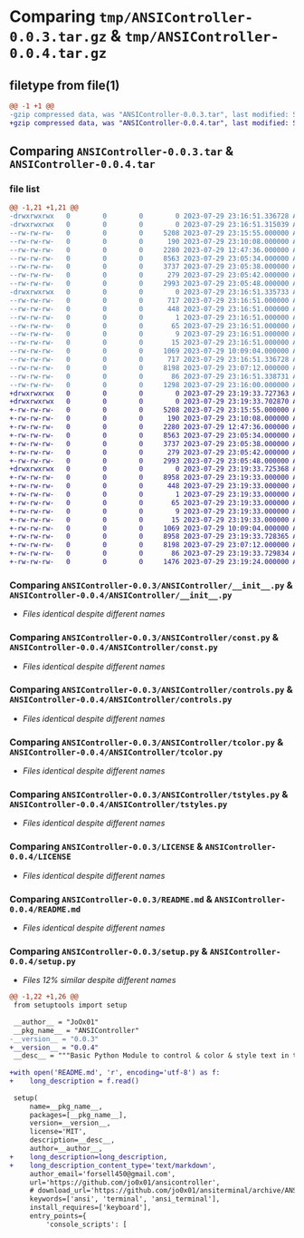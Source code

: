 # Comparing `tmp/ANSIController-0.0.3.tar.gz` & `tmp/ANSIController-0.0.4.tar.gz`

## filetype from file(1)

```diff
@@ -1 +1 @@
-gzip compressed data, was "ANSIController-0.0.3.tar", last modified: Sat Jul 29 23:16:51 2023, max compression
+gzip compressed data, was "ANSIController-0.0.4.tar", last modified: Sat Jul 29 23:19:33 2023, max compression
```

## Comparing `ANSIController-0.0.3.tar` & `ANSIController-0.0.4.tar`

### file list

```diff
@@ -1,21 +1,21 @@
-drwxrwxrwx   0        0        0        0 2023-07-29 23:16:51.336728 ANSIController-0.0.3/
-drwxrwxrwx   0        0        0        0 2023-07-29 23:16:51.315039 ANSIController-0.0.3/ANSIController/
--rw-rw-rw-   0        0        0     5208 2023-07-29 23:15:55.000000 ANSIController-0.0.3/ANSIController/__init__.py
--rw-rw-rw-   0        0        0      190 2023-07-29 23:10:08.000000 ANSIController-0.0.3/ANSIController/__main__.py
--rw-rw-rw-   0        0        0     2280 2023-07-29 12:47:36.000000 ANSIController-0.0.3/ANSIController/const.py
--rw-rw-rw-   0        0        0     8563 2023-07-29 23:05:34.000000 ANSIController-0.0.3/ANSIController/controls.py
--rw-rw-rw-   0        0        0     3737 2023-07-29 23:05:38.000000 ANSIController-0.0.3/ANSIController/tcolor.py
--rw-rw-rw-   0        0        0      279 2023-07-29 23:05:42.000000 ANSIController-0.0.3/ANSIController/tparser.py
--rw-rw-rw-   0        0        0     2993 2023-07-29 23:05:48.000000 ANSIController-0.0.3/ANSIController/tstyles.py
-drwxrwxrwx   0        0        0        0 2023-07-29 23:16:51.335733 ANSIController-0.0.3/ANSIController.egg-info/
--rw-rw-rw-   0        0        0      717 2023-07-29 23:16:51.000000 ANSIController-0.0.3/ANSIController.egg-info/PKG-INFO
--rw-rw-rw-   0        0        0      448 2023-07-29 23:16:51.000000 ANSIController-0.0.3/ANSIController.egg-info/SOURCES.txt
--rw-rw-rw-   0        0        0        1 2023-07-29 23:16:51.000000 ANSIController-0.0.3/ANSIController.egg-info/dependency_links.txt
--rw-rw-rw-   0        0        0       65 2023-07-29 23:16:51.000000 ANSIController-0.0.3/ANSIController.egg-info/entry_points.txt
--rw-rw-rw-   0        0        0        9 2023-07-29 23:16:51.000000 ANSIController-0.0.3/ANSIController.egg-info/requires.txt
--rw-rw-rw-   0        0        0       15 2023-07-29 23:16:51.000000 ANSIController-0.0.3/ANSIController.egg-info/top_level.txt
--rw-rw-rw-   0        0        0     1069 2023-07-29 10:09:04.000000 ANSIController-0.0.3/LICENSE
--rw-rw-rw-   0        0        0      717 2023-07-29 23:16:51.336728 ANSIController-0.0.3/PKG-INFO
--rw-rw-rw-   0        0        0     8198 2023-07-29 23:07:12.000000 ANSIController-0.0.3/README.md
--rw-rw-rw-   0        0        0       86 2023-07-29 23:16:51.338731 ANSIController-0.0.3/setup.cfg
--rw-rw-rw-   0        0        0     1298 2023-07-29 23:16:00.000000 ANSIController-0.0.3/setup.py
+drwxrwxrwx   0        0        0        0 2023-07-29 23:19:33.727363 ANSIController-0.0.4/
+drwxrwxrwx   0        0        0        0 2023-07-29 23:19:33.702870 ANSIController-0.0.4/ANSIController/
+-rw-rw-rw-   0        0        0     5208 2023-07-29 23:15:55.000000 ANSIController-0.0.4/ANSIController/__init__.py
+-rw-rw-rw-   0        0        0      190 2023-07-29 23:10:08.000000 ANSIController-0.0.4/ANSIController/__main__.py
+-rw-rw-rw-   0        0        0     2280 2023-07-29 12:47:36.000000 ANSIController-0.0.4/ANSIController/const.py
+-rw-rw-rw-   0        0        0     8563 2023-07-29 23:05:34.000000 ANSIController-0.0.4/ANSIController/controls.py
+-rw-rw-rw-   0        0        0     3737 2023-07-29 23:05:38.000000 ANSIController-0.0.4/ANSIController/tcolor.py
+-rw-rw-rw-   0        0        0      279 2023-07-29 23:05:42.000000 ANSIController-0.0.4/ANSIController/tparser.py
+-rw-rw-rw-   0        0        0     2993 2023-07-29 23:05:48.000000 ANSIController-0.0.4/ANSIController/tstyles.py
+drwxrwxrwx   0        0        0        0 2023-07-29 23:19:33.725368 ANSIController-0.0.4/ANSIController.egg-info/
+-rw-rw-rw-   0        0        0     8958 2023-07-29 23:19:33.000000 ANSIController-0.0.4/ANSIController.egg-info/PKG-INFO
+-rw-rw-rw-   0        0        0      448 2023-07-29 23:19:33.000000 ANSIController-0.0.4/ANSIController.egg-info/SOURCES.txt
+-rw-rw-rw-   0        0        0        1 2023-07-29 23:19:33.000000 ANSIController-0.0.4/ANSIController.egg-info/dependency_links.txt
+-rw-rw-rw-   0        0        0       65 2023-07-29 23:19:33.000000 ANSIController-0.0.4/ANSIController.egg-info/entry_points.txt
+-rw-rw-rw-   0        0        0        9 2023-07-29 23:19:33.000000 ANSIController-0.0.4/ANSIController.egg-info/requires.txt
+-rw-rw-rw-   0        0        0       15 2023-07-29 23:19:33.000000 ANSIController-0.0.4/ANSIController.egg-info/top_level.txt
+-rw-rw-rw-   0        0        0     1069 2023-07-29 10:09:04.000000 ANSIController-0.0.4/LICENSE
+-rw-rw-rw-   0        0        0     8958 2023-07-29 23:19:33.728365 ANSIController-0.0.4/PKG-INFO
+-rw-rw-rw-   0        0        0     8198 2023-07-29 23:07:12.000000 ANSIController-0.0.4/README.md
+-rw-rw-rw-   0        0        0       86 2023-07-29 23:19:33.729834 ANSIController-0.0.4/setup.cfg
+-rw-rw-rw-   0        0        0     1476 2023-07-29 23:19:24.000000 ANSIController-0.0.4/setup.py
```

### Comparing `ANSIController-0.0.3/ANSIController/__init__.py` & `ANSIController-0.0.4/ANSIController/__init__.py`

 * *Files identical despite different names*

### Comparing `ANSIController-0.0.3/ANSIController/const.py` & `ANSIController-0.0.4/ANSIController/const.py`

 * *Files identical despite different names*

### Comparing `ANSIController-0.0.3/ANSIController/controls.py` & `ANSIController-0.0.4/ANSIController/controls.py`

 * *Files identical despite different names*

### Comparing `ANSIController-0.0.3/ANSIController/tcolor.py` & `ANSIController-0.0.4/ANSIController/tcolor.py`

 * *Files identical despite different names*

### Comparing `ANSIController-0.0.3/ANSIController/tstyles.py` & `ANSIController-0.0.4/ANSIController/tstyles.py`

 * *Files identical despite different names*

### Comparing `ANSIController-0.0.3/LICENSE` & `ANSIController-0.0.4/LICENSE`

 * *Files identical despite different names*

### Comparing `ANSIController-0.0.3/README.md` & `ANSIController-0.0.4/README.md`

 * *Files identical despite different names*

### Comparing `ANSIController-0.0.3/setup.py` & `ANSIController-0.0.4/setup.py`

 * *Files 12% similar despite different names*

```diff
@@ -1,22 +1,26 @@
 from setuptools import setup
 
 __author__ = "JoOx01"
 __pkg_name__ = "ANSIController"
-__version__ = "0.0.3"
+__version__ = "0.0.4"
 __desc__ = """Basic Python Module to control & color & style text in terminal"""
 
+with open('README.md', 'r', encoding='utf-8') as f:
+    long_description = f.read()
 
 setup(
     name=__pkg_name__,
     packages=[__pkg_name__],
     version=__version__,
     license='MIT',
     description=__desc__,
     author=__author__,
+    long_description=long_description,
+    long_description_content_type='text/markdown',
     author_email='forsell450@gmail.com',
     url='https://github.com/jo0x01/ansicontroller',
     # download_url='https://github.com/jo0x01/ansiterminal/archive/ANSITerminal-0.1.tar.gz',
     keywords=['ansi', 'terminal', 'ansi_terminal'],
     install_requires=['keyboard'],
     entry_points={
         'console_scripts': [
```

